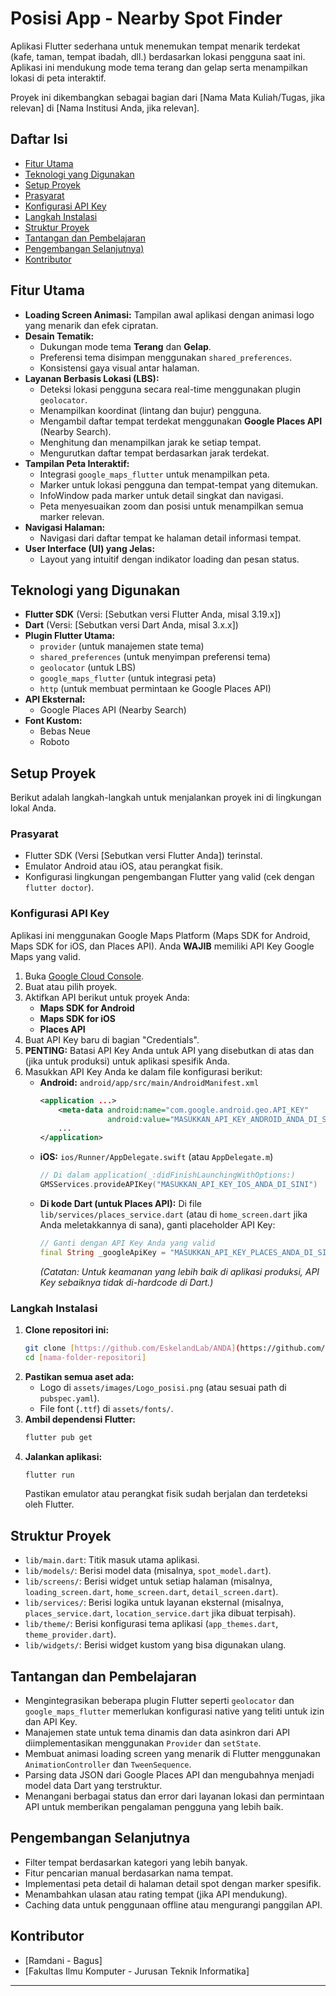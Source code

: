 # Posisi App - Nearby Spot Finder

Aplikasi Flutter sederhana untuk menemukan tempat menarik terdekat (kafe, taman, tempat ibadah, dll.) berdasarkan lokasi pengguna saat ini. Aplikasi ini mendukung mode tema terang dan gelap serta menampilkan lokasi di peta interaktif.

Proyek ini dikembangkan sebagai bagian dari [Nama Mata Kuliah/Tugas, jika relevan] di [Nama Institusi Anda, jika relevan].

## Daftar Isi
- [Fitur Utama](#fitur-utama)
- [Teknologi yang Digunakan](#teknologi-yang-digunakan)
- [Setup Proyek](#setup-proyek)
- [Prasyarat](#prasyarat)
- [Konfigurasi API Key](#konfigurasi-api-key)
- [Langkah Instalasi](#langkah-instalasi)
- [Struktur Proyek](#struktur-proyek)
- [Tantangan dan Pembelajaran](#tantangan-dan-pembelajaran)
- [Pengembangan Selanjutnya)](#pengembangan-selanjutnya)
- [Kontributor](#kontributor)

## Fitur Utama

* **Loading Screen Animasi:** Tampilan awal aplikasi dengan animasi logo yang menarik dan efek cipratan.
* **Desain Tematik:**
    * Dukungan mode tema **Terang** dan **Gelap**.
    * Preferensi tema disimpan menggunakan `shared_preferences`.
    * Konsistensi gaya visual antar halaman.
* **Layanan Berbasis Lokasi (LBS):**
    * Deteksi lokasi pengguna secara real-time menggunakan plugin `geolocator`.
    * Menampilkan koordinat (lintang dan bujur) pengguna.
    * Mengambil daftar tempat terdekat menggunakan **Google Places API** (Nearby Search).
    * Menghitung dan menampilkan jarak ke setiap tempat.
    * Mengurutkan daftar tempat berdasarkan jarak terdekat.
* **Tampilan Peta Interaktif:**
    * Integrasi `google_maps_flutter` untuk menampilkan peta.
    * Marker untuk lokasi pengguna dan tempat-tempat yang ditemukan.
    * InfoWindow pada marker untuk detail singkat dan navigasi.
    * Peta menyesuaikan zoom dan posisi untuk menampilkan semua marker relevan.
* **Navigasi Halaman:**
    * Navigasi dari daftar tempat ke halaman detail informasi tempat.
* **User Interface (UI) yang Jelas:**
    * Layout yang intuitif dengan indikator loading dan pesan status.

## Teknologi yang Digunakan

* **Flutter SDK** (Versi: [Sebutkan versi Flutter Anda, misal 3.19.x])
* **Dart** (Versi: [Sebutkan versi Dart Anda, misal 3.x.x])
* **Plugin Flutter Utama:**
    * `provider` (untuk manajemen state tema)
    * `shared_preferences` (untuk menyimpan preferensi tema)
    * `geolocator` (untuk LBS)
    * `google_maps_flutter` (untuk integrasi peta)
    * `http` (untuk membuat permintaan ke Google Places API)
* **API Eksternal:**
    * Google Places API (Nearby Search)
* **Font Kustom:**
    * Bebas Neue
    * Roboto

## Setup Proyek

Berikut adalah langkah-langkah untuk menjalankan proyek ini di lingkungan lokal Anda.

### Prasyarat

* Flutter SDK (Versi [Sebutkan versi Flutter Anda]) terinstal.
* Emulator Android atau iOS, atau perangkat fisik.
* Konfigurasi lingkungan pengembangan Flutter yang valid (cek dengan `flutter doctor`).

### Konfigurasi API Key

Aplikasi ini menggunakan Google Maps Platform (Maps SDK for Android, Maps SDK for iOS, dan Places API). Anda **WAJIB** memiliki API Key Google Maps yang valid.

1.  Buka [Google Cloud Console](https://console.cloud.google.com/).
2.  Buat atau pilih proyek.
3.  Aktifkan API berikut untuk proyek Anda:
    * **Maps SDK for Android**
    * **Maps SDK for iOS**
    * **Places API**
4.  Buat API Key baru di bagian "Credentials".
5.  **PENTING:** Batasi API Key Anda untuk API yang disebutkan di atas dan (jika untuk produksi) untuk aplikasi spesifik Anda.
6.  Masukkan API Key Anda ke dalam file konfigurasi berikut:
    * **Android:** `android/app/src/main/AndroidManifest.xml`
        ```xml
        <application ...>
            <meta-data android:name="com.google.android.geo.API_KEY"
                       android:value="MASUKKAN_API_KEY_ANDROID_ANDA_DI_SINI"/>
            ...
        </application>
        ```
    * **iOS:** `ios/Runner/AppDelegate.swift` (atau `AppDelegate.m`)
        ```swift
        // Di dalam application(_:didFinishLaunchingWithOptions:)
        GMSServices.provideAPIKey("MASUKKAN_API_KEY_IOS_ANDA_DI_SINI")
        ```
    * **Di kode Dart (untuk Places API):**
        Di file `lib/services/places_service.dart` (atau di `home_screen.dart` jika Anda meletakkannya di sana), ganti placeholder API Key:
        ```dart
        // Ganti dengan API Key Anda yang valid
        final String _googleApiKey = "MASUKKAN_API_KEY_PLACES_ANDA_DI_SINI";
        ```
        *(Catatan: Untuk keamanan yang lebih baik di aplikasi produksi, API Key sebaiknya tidak di-hardcode di Dart.)*

### Langkah Instalasi

1.  **Clone repositori ini:**
    ```bash
    git clone [https://github.com/EskelandLab/ANDA](https://github.com/EskelandLab/ANDA)
    cd [nama-folder-repositori]
    ```
2.  **Pastikan semua aset ada:**
    * Logo di `assets/images/Logo_posisi.png` (atau sesuai path di `pubspec.yaml`).
    * File font (`.ttf`) di `assets/fonts/`.
3.  **Ambil dependensi Flutter:**
    ```bash
    flutter pub get
    ```
4.  **Jalankan aplikasi:**
    ```bash
    flutter run
    ```
    Pastikan emulator atau perangkat fisik sudah berjalan dan terdeteksi oleh Flutter.

## Struktur Proyek

* `lib/main.dart`: Titik masuk utama aplikasi.
* `lib/models/`: Berisi model data (misalnya, `spot_model.dart`).
* `lib/screens/`: Berisi widget untuk setiap halaman (misalnya, `loading_screen.dart`, `home_screen.dart`, `detail_screen.dart`).
* `lib/services/`: Berisi logika untuk layanan eksternal (misalnya, `places_service.dart`, `location_service.dart` jika dibuat terpisah).
* `lib/theme/`: Berisi konfigurasi tema aplikasi (`app_themes.dart`, `theme_provider.dart`).
* `lib/widgets/`: Berisi widget kustom yang bisa digunakan ulang.

## Tantangan dan Pembelajaran

* Mengintegrasikan beberapa plugin Flutter seperti `geolocator` dan `google_maps_flutter` memerlukan konfigurasi native yang teliti untuk izin dan API Key.
* Manajemen state untuk tema dinamis dan data asinkron dari API diimplementasikan menggunakan `Provider` dan `setState`.
* Membuat animasi loading screen yang menarik di Flutter menggunakan `AnimationController` dan `TweenSequence`.
* Parsing data JSON dari Google Places API dan mengubahnya menjadi model data Dart yang terstruktur.
* Menangani berbagai status dan error dari layanan lokasi dan permintaan API untuk memberikan pengalaman pengguna yang lebih baik.

## Pengembangan Selanjutnya

* Filter tempat berdasarkan kategori yang lebih banyak.
* Fitur pencarian manual berdasarkan nama tempat.
* Implementasi peta detail di halaman detail spot dengan marker spesifik.
* Menambahkan ulasan atau rating tempat (jika API mendukung).
* Caching data untuk penggunaan offline atau mengurangi panggilan API.

## Kontributor

* [Ramdani - Bagus]
* [Fakultas Ilmu Komputer - Jurusan Teknik Informatika]

---
